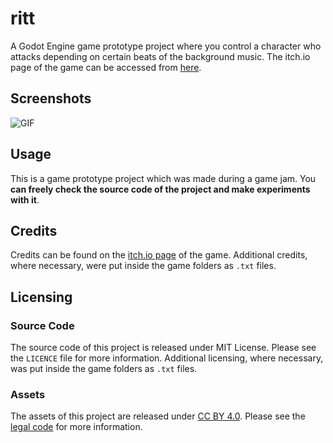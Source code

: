 # ritt
A Godot Engine game prototype project where you control a character who attacks depending on certain beats of the background music. The itch.io page of the game can be accessed from [here](https://beeznutzdev.itch.io/ritt).
## Screenshots
![GIF](https://media.giphy.com/media/Op7LP18BZpUxBOk4Qc/giphy.gif)
## Usage
This is a game prototype project which was made during a game jam. You **can freely check the source code of the project and make experiments with it**.
## Credits
Credits can be found on the [itch.io page](https://beeznutzdev.itch.io/ritt) of the game. Additional credits, where necessary, were put inside the game folders as `.txt` files.
## Licensing
### Source Code
The source code of this project is released under MIT License. Please see the `LICENCE` file for more information. Additional licensing, where necessary, was put inside the game folders as `.txt` files.
### Assets
The assets of this project are released under [CC BY 4.0](https://creativecommons.org/licenses/by/4.0/). Please see the [legal code](https://creativecommons.org/licenses/by/4.0/legalcode) for more information.
